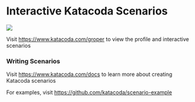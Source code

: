 # Interactive Katacoda Scenarios

[![](http://shields.katacoda.com/katacoda/groper/count.svg)](https://www.katacoda.com/groper "Get your profile on Katacoda.com")

Visit https://www.katacoda.com/groper to view the profile and interactive scenarios

### Writing Scenarios
Visit https://www.katacoda.com/docs to learn more about creating Katacoda scenarios

For examples, visit https://github.com/katacoda/scenario-example
